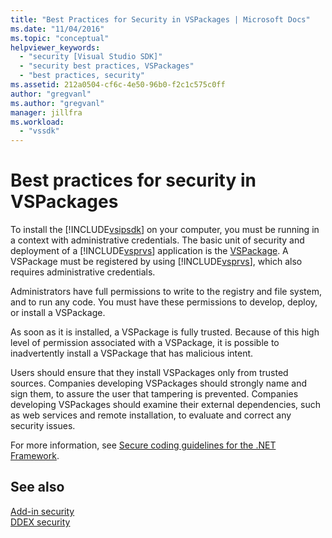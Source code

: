```yaml
---
title: "Best Practices for Security in VSPackages | Microsoft Docs"
ms.date: "11/04/2016"
ms.topic: "conceptual"
helpviewer_keywords: 
  - "security [Visual Studio SDK]"
  - "security best practices, VSPackages"
  - "best practices, security"
ms.assetid: 212a0504-cf6c-4e50-96b0-f2c1c575c0ff
author: "gregvanl"
ms.author: "gregvanl"
manager: jillfra
ms.workload: 
  - "vssdk"
---
```

# Best practices for security in VSPackages
To install the [!INCLUDE[vsipsdk](../../extensibility/includes/vsipsdk_md.md)] on your computer, you must be running in a context with administrative credentials. The basic unit of security and deployment of a [!INCLUDE[vsprvs](../../code-quality/includes/vsprvs_md.md)] application is the [VSPackage](../../extensibility/internals/vspackages.md). A VSPackage must be registered by using [!INCLUDE[vsprvs](../../code-quality/includes/vsprvs_md.md)], which also requires administrative credentials.  
  
 Administrators have full permissions to write to the registry and file system, and to run any code. You must have these permissions to develop, deploy, or install a VSPackage.  
  
 As soon as it is installed, a VSPackage is fully trusted. Because of this high level of permission associated with a VSPackage, it is possible to inadvertently install a VSPackage that has malicious intent.  
  
 Users should ensure that they install VSPackages only from trusted sources. Companies developing VSPackages should strongly name and sign them, to assure the user that tampering is prevented. Companies developing VSPackages should examine their external dependencies, such as web services and remote installation, to evaluate and correct any security issues.  
  
 For more information, see [Secure coding guidelines for the .NET Framework](/previous-versions/visualstudio/visual-studio-2008/d55zzx87(v=vs.90)).  
  
## See also  
 [Add-in security](https://msdn.microsoft.com/Library/44a5c651-6246-4310-b371-65378917c799)   
 [DDEX security](https://msdn.microsoft.com/library/44a52a70-5c98-450e-993d-4a3b32f69ba8)